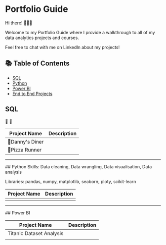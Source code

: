 # Portfolio Guide
Hi there! 🙋🏻‍♀️

Welcome to my Portfolio Guide where I provide a walkthrough to all of my data analytics projects and courses.

Feel free to chat with me on LinkedIn about my projects!

## :books: Table of Contents

- [SQL](#SQL)
- [Python](#Python)
- [Power BI](#Power-BI)
- [End to End Projects](#End-to-End-Projects)

## SQL
:ramen:
:pizza:

| Project Name | Description |
|---|---|
| 🍜Danny's Diner | |
| 🍕Pizza Runner  | |

<hr>
## Python
Skills: Data cleaning, Data wrangling, Data visualisation, Data analysis

Libraries: pandas, numpy, matplotlib, seaborn, ploty, scikit-learn

| Project Name | Description |
|---|---|
|  |    |


<hr>
## Power BI

| Project Name | Description |
|---|---|
| Titanic Dataset Analysis| |
|     |         |
